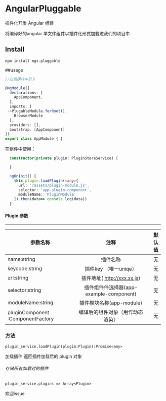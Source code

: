 # AngularPluggable


插件化开发 Angular 组建

将编译好的angular 单文件组件以插件化形式加载进我们的项目中

## Install

`npm install ngx-pluggable
`

##usage

```ts
//在跟模块中引入

@NgModule({
  declarations: [
    AppComponent,
  ],
  imports: [
 ->PlugableModule.forRoot(),
    BrowserModule
  ],
  providers: [],
  bootstrap: [AppComponent]
})
export class AppModule { }

```

在组件中使用：

```ts
  constructor(private plugin: PluginStoreService) {

  }

  ngOnInit() {
    this.plugin.loadPlugin(<any>{
      url: '/assets/plugin-module.js',
      selector: 'app-plugin-component',
      moduleName: 'PluginModule'
    }).then(data=> console.log(data))
  }
```

#### Plugin 参数

------
| 参数名称 | 注释 | 默认值 |
| ------------- |:-------------:| -----:|
| name:string | 插件名称 | 无 |
| keycode:string | 插件key （唯一uniqe） |无|
| url:string | 插件地址( http://xxx.xx.js) |无|
| selector:string | 插件组件件选择器(app-example-component) |无|
| moduleName:string | 插件模块名称(app-module) |无|
| pluginComponent :ComponentFactory | 编译后的组件对象（用作动态渲染） | 无 |



### 方法

`plugin_service.loadPlugin(plugin:Plugin):Promise<any>`

加载插件 返回插件加载后的 plugin 对象



###### 存储所有加载过的插件
`plugin_service.plugins => Array<Plugin>`


欢迎issue

